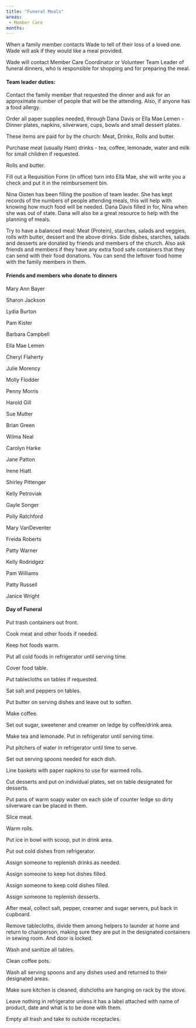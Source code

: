 ```yaml
---
title: "Funeral Meals"
areas: 
 - Member Care
months:
---
```


When a family member contacts Wade to tell of their loss of a loved one. Wade will ask if they would like a meal provided.

Wade will contact Member Care Coordinator or Volunteer Team Leader of funeral dinners, who is responsible for shopping and for preparing the meal.

#### Team leader duties:

Contact the family member that requested the dinner and ask for an approximate number of people that will be the attending. Also, if anyone has a food allergy.

Order all paper supplies needed, through Dana Davis or Ella Mae Lemen - Dinner plates, napkins, silverware, cups, bowls and small dessert plates.

These items are paid for by the church: Meat, Drinks, Rolls and butter.

Purchase meat (usually Ham) drinks - tea, coffee, lemonade, water and milk for small children if requested.

Rolls and butter.

Fill out a Requisition Form (in office) turn into Ella Mae, she will write you a check and put it in the reimbursement bin.

Nina Oisten has been filling the position of team leader. She has kept records of the numbers of people attending meals, this will help with knowing how much food will be needed. Dana Davis filled in for, Nina when she was out of state. Dana will also be a great resource to help with the planning of meals.

Try to have a balanced meal: Meat (Protein), starches, salads and veggies, rolls with butter, dessert and the above drinks.
Side dishes, starches, salads and desserts are donated by friends and members of the church. Also ask friends and members if they have any extra food safe containers that they can send with their food donations. You can send the leftover food home with the family members in them.

#### Friends and members who donate to dinners

Mary Ann Bayer

Sharon Jackson

Lydia Burton

Pam Kister

Barbara Campbell

Ella Mae Lemen

Cheryl Flaherty

Julie Morency

Molly Flodder

Penny Morris

Harold Gill

Sue Mutter

Brian Green

Wilma Neal

Carolyn Harke

Jane Patton

Irene Hiatt

Shirley Pittenger

Kelly Petroviak

Gayle Songer

Polly Ratchford

Mary VanDeventer

Freida Roberts

Patty Warner

Kelly Rodridgez

Pam Williams

Patty Russell

Janice Wright


#### Day of Funeral

Put trash containers out front.

Cook meat and other foods if needed.

Keep hot foods warm.

Put all cold foods in refrigerator until serving time.

Cover food table.

Put tablecloths on tables if requested.

Sat salt and peppers on tables.

Put butter on serving dishes and leave out to soften.

Make coffee.

Set out sugar, sweetener and creamer on ledge by coffee/drink area.

Make tea and lemonade. Put in refrigerator until serving time.

Put pitchers of water in refrigerator until time to serve.

Set out serving spoons needed for each dish.

Line baskets with paper napkins to use for warmed rolls.

Cut desserts and put on individual plates, set on table designated for desserts.

Put pans of warm soapy water on each side of counter ledge so dirty silverware can be placed in them.

Slice meat.

Warm rolls.

Put ice in bowl with scoop, put in drink area.

Put out cold dishes from refrigerator.

Assign someone to replenish drinks as needed.

Assign someone to keep hot dishes filled.

Assign someone to keep cold dishes filled.

Assign someone to replenish desserts.

After meal, collect salt, pepper, creamer and sugar servers, put back in cupboard.

Remove tablecloths, divide them among helpers to launder at home and return to chairperson, making sure they are put in the designated containers in sewing room. And door is locked.

Wash and sanitize all tables.

Clean coffee pots.

Wash all serving spoons and any dishes used and returned to their designated areas.

Make sure kitchen is cleaned, dishcloths are hanging on rack by the stove.

Leave nothing in refrigerator unless it has a label attached with name of product, date and what is to be done with them.

Empty all trash and take to outside receptacles.


